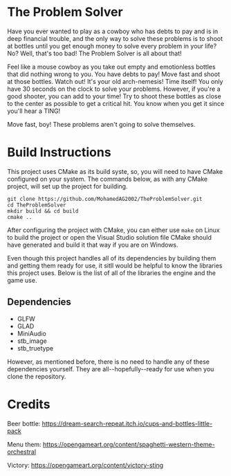 # The Problem Solver 
Have you ever wanted to play as a cowboy who has debts to pay and is in deep financial trouble, and the only way to solve these problems is to shoot at bottles until you get enough money to solve every problem in your life? No? Well, that's too bad! The Problem Solver is all about that! 

Feel like a mouse cowboy as you take out empty and emotionless bottles that did nothing wrong to you. You have debts to pay! Move fast and shoot at those bottles. Watch out! It's your old arch-nemesis! Time itself! You only have 30 seconds on the clock to solve your problems. However, if you're a good shooter, you can add to your time! Try to shoot these bottles as close to the center as possible to get a critical hit. You know when you get it since you'll hear a TING!

Move fast, boy! These problems aren't going to solve themselves.

# Build Instructions 
This project uses CMake as its build syste, so, you will need to have CMake configured on your system. The commands below, as with any CMake project, will set up the project for building. 

```
git clone https://github.com/MohamedAG2002/TheProblemSolver.git 
cd TheProblemSolver 
mkdir build && cd build 
cmake ..
```

After configuring the project with CMake, you can either use `make` on Linux to build the project or open the Visual Studio solution file CMake should have generated and build it that way if you are on Windows.

Even though this project handles all of its dependencies by building them and getting them ready for use, it sitll would be helpful to know the libraries this project uses. Below is the list of all of the libraries the engine and the game use. 

## Dependencies 
- GLFW 
- GLAD 
- MiniAudio
- stb_image
- stb_truetype

However, as mentioned before, there is no need to handle any of these dependencies yourself. They are all--hopefully--ready for use when you clone the repository.

# Credits
Beer bottle: https://dream-search-repeat.itch.io/cups-and-bottles-little-pack

Menu them: https://opengameart.org/content/spaghetti-western-theme-orchestral

Victory: https://opengameart.org/content/victory-sting
